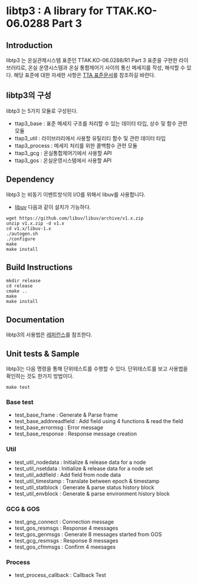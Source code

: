 # libtp3 : A library for TTAK.KO-06.0288 Part 3

## Introduction

libtp3 는 온실관제시스템 표준인 TTAK.KO-06.0288/R1 Part 3 표준을 구현한 라이브러리로, 온실 운영시스템과 온실 통합제어기 사이의 통신 메세지를 작성, 해석할 수 있다. 해당 표준에 대한 자세한 사항은 [TTA 표준문서](http://www.tta.or.kr/data/ttas_view.jsp?rn=1&pk_num=TTAK.KO-06.0288-Part3)를 참조하길 바란다.


## libtp3의 구성
libtp3 는 5가지 모듈로 구성된다.
 - ttap3_base : 표준 메세지 구조를 처리할 수 있는 데이터 타입, 상수 및 함수 관련 모듈
 - ttap3_util : 라이브러리에서 사용할 유틸리티 함수 및 관련 데이터 타입
 - ttap3_process : 메세지 처리를 위한 콜백함수 관련 모듈 
 - ttap3_gcg : 온실통합제어기에서 사용할 API
 - ttap3_gos : 온실운영시스템에서 사용할 API

## Dependency
libtp3 는 비동기 이벤트방식의 I/O를 위해서 libuv를 사용합니다.
* [libuv](https://github.com/libuv/libuv)
다음과 같이 설치가 가능하다.
```
wget https://github.com/libuv/libuv/archive/v1.x.zip
unzip v1.x.zip -d v1.x
cd v1.x/libuv-1.x
./autogen.sh
./configure
make
make install
```

## Build Instructions

```
mkdir release
cd release
cmake ..
make
make install
```

## Documentation
libtp3의 사용법은 [레퍼런스](http://)를 참조한다.

## Unit tests & Sample
libtp3는 다음 명령을 통해 단위테스트를 수행할 수 있다.
단위테스트를 보고 사용법을 확인하는 것도 한가지 방법이다.

```
make test
```

### Base test 
 - test_base_frame : Generate & Parse frame
 - test_base_addnreadfield : Add field using 4 functions & read the field
 - test_base_errormsg : Error message
 - test_base_response : Response message creation

### Util
 - test_util_nodedata : Initialize & release data for a node
 - test_util_nsetdata : Initialize & release data for a node set
 - test_util_addfield : Add field from node data
 - test_util_timestamp : Translate between epoch & timestamp
 - test_util_statblock : Generate & parse status history block
 - test_util_envblock : Generate & parse environment history block

### GCG & GOS
 - test_gng_connect : Connection message
 - test_gos_resmsgs : Response 4 messages
 - test_gos_genmsgs : Generate 8 messages started from GOS
 - test_gcg_resmsgs : Response 8 messages
 - test_gos_cfmmsgs : Confirm 4 meesages

### Process
 - test_process_callback : Callback Test


